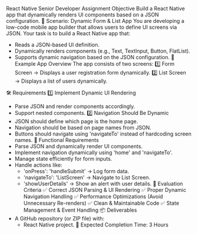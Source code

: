 React Native Senior Developer Assignment
Objective
Build a React Native app that dynamically renders UI components based on a JSON configuration.
📌 Scenario: Dynamic Form & List App
You are developing a low-code mobile app builder that allows users to define UI screens via JSON. Your task is to build a React Native app that:

- Reads a JSON-based UI definition.
- Dynamically renders components (e.g., Text, TextInput, Button, FlatList).
- Supports dynamic navigation based on the JSON configuration.
  📱 Example App Overview
  The app consists of two screens:
  1️⃣ Form Screen → Displays a user registration form dynamically.
  2️⃣ List Screen → Displays a list of users dynamically.

🛠 Requirements
1️⃣ Implement Dynamic UI Rendering

- Parse JSON and render components accordingly.
- Support nested components.
  2️⃣ Navigation Should Be Dynamic
- JSON should define which page is the home page.
- Navigation should be based on page names from JSON.
- Buttons should navigate using 'navigateTo' instead of hardcoding screen names.
  🔄 Functional Requirements
- Parse JSON and dynamically render UI components.
- Implement navigation dynamically using 'home' and 'navigateTo'.
- Manage state efficiently for form inputs.
- Handle actions like:
  - 'onPress': 'handleSubmit' → Log form data.
  - 'navigateTo': 'ListScreen' → Navigate to List Screen.
  - 'showUserDetails' → Show an alert with user details.
    🎯 Evaluation Criteria
    ✅ Correct JSON Parsing & UI Rendering
    ✅ Proper Dynamic Navigation Handling
    ✅ Performance Optimizations (Avoid Unnecessary Re-renders)
    ✅ Clean & Maintainable Code
    ✅ State Management & Event Handling
    📦 Deliverables
- A GitHub repository (or ZIP file) with:
  - React Native project.
    📅 Expected Completion Time: 3 Hours
